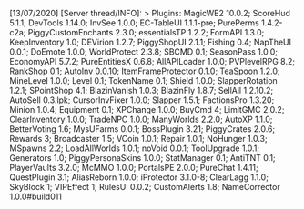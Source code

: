[13/07/2020] [Server thread/INFO]: > Plugins: MagicWE2 10.0.2; ScoreHud 5.1.1; DevTools 1.14.0; InvSee 1.0.0; EC-TableUI 1.1.1-pre; PurePerms 1.4.2-c2a; PiggyCustomEnchants 2.3.0; essentialsTP 1.2.2; FormAPI 1.3.0; KeepInventory 1.0; DEVirion 1.2.7; PiggyShopUI 2.1.1; Fishing 0.4; NapTheUI 0.0.1; DoEmote 1.0.0; WorldProtect 2.3.8; SBCMD 0.1; SeasonPass 1.0.0; EconomyAPI 5.7.2; PureEntitiesX 0.6.8; AllAPILoader 1.0.0; PVPlevelRPG 8.2; RankShop 0.1; AutoInv 0.0.10; ItemFrameProtector 0.1.0; TeaSpoon 1.2.0; MineLevel 1.0.0; Level 0.1; TokenName 0.1; Shield 1.0.0; SlapperRotation 1.2.1; SPointShop 4.1; BlazinVanish 1.0.3; BlazinFly 1.8.7; SellAll 1.2.10.2; AutoSell 0.3.lpk; CursorInvFixer 1.0.0; Slapper 1.5.1; FactionsPro 1.3.20; Minion 1.0.4; Equipment 0.1; XPChange 1.0.0; BuyCmd 4; LimitGMC 2.0.2; ClearInventory 1.0.0; TradeNPC 1.0.0; ManyWorlds 2.2.0; AutoXP 1.1.0; BetterVoting 1.6; MysUFarms 0.0.1; BossPlugin 3.21; PiggyCrates 2.0.6; Rewards 3; Broadcaster 1.5; VCoin 1.0.1; Repair 1.0.1; NoHunger 1.0.3; MSpawns 2.2; LoadAllWorlds 1.0.1; noVoid 0.0.1; ToolUpgrade 1.0.1; Generators 1.0; PiggyPersonaSkins 1.0.0; StatManager 0.1; AntiTNT 0.1; PlayerVaults 3.2.0; McMMO 1.0.0; PortalsPE 2.0.0; PureChat 1.4.11; QuestPlugin 3.1; AliasReborn 1.0.0; iProtector 3.1.0-8; ClearLagg 1.1.0; SkyBlock 1; VIPEffect 1; RulesUI 0.0.2; CustomAlerts 1.8; NameCorrector 1.0.0#build011